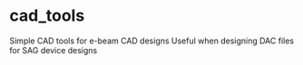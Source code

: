 # cad_tools
Simple CAD tools for e-beam CAD designs
Useful when designing DAC files for SAG device designs
